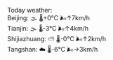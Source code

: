 Today weather:  
Beijing: 🌫  🌡️+0°C 🌬️↑7km/h  
Tianjin: 🌫  🌡️-3°C 🌬️↑4km/h  
Shijiazhuang: ⛅️  🌡️-0°C 🌬️↑2km/h  
Tangshan: ☁️   🌡️-6°C 🌬️→3km/h  
